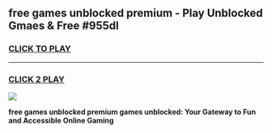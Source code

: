 
## free games unblocked premium - Play Unblocked Gmaes & Free #955dl
<h3>
<a href="https://premium.freeplayer.one?title=free_games_unblocked_premium&ref=01M">CLICK TO PLAY</a></h3>
<hr>

<h3>
<a href="https://premium.freeplayer.one?title=free_games_unblocked_premium&ref=01M">CLICK 2 PLAY</a>
  
</h3>

<a href="https://premium.freeplayer.one?title=free_games_unblocked_premium&ref=01M"><img src="https://clearcache.store/games.png"></a>


**free games unblocked premium games unblocked: Your Gateway to Fun and Accessible Online Gaming**
